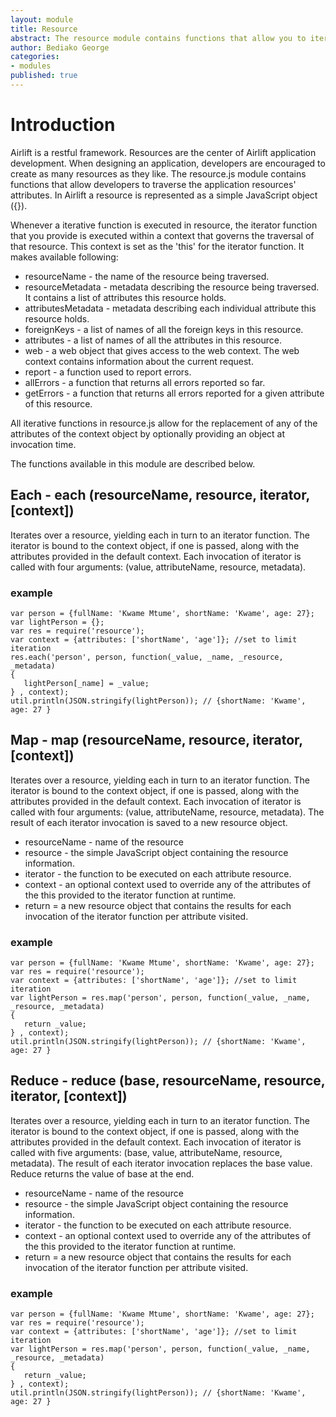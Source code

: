 ```yaml
---
layout: module
title: Resource
abstract: The resource module contains functions that allow you to iterate over the attributes of your application's resources.
author: Bediako George
categories:
- modules
published: true
---
```


# Introduction
Airlift is a restful framework.  Resources are the center of Airlift application development.  When designing an application, developers are encouraged to create as many resources as they like.  The resource.js module contains functions that allow developers to traverse the application resources' attributes.  In Airlift a resource is represented as a simple JavaScript object ({}).

Whenever a iterative function is executed in resource, the iterator function that you provide is executed within a context that governs the traversal of that resource.  This context is set as the 'this' for the iterator function.  It makes available following:

* resourceName - the name of the resource being traversed.
* resourceMetadata - metadata describing the resource being traversed.  It contains a list of attributes this resource holds.
* attributesMetadata - metadata describing each individual attribute this resource holds.
* foreignKeys - a list of names of all the foreign keys in this resource.
* attributes - a list of names of all the attributes in this resource.
* web - a web object that gives access to the web context.  The web context contains information about the current request.
* report - a function used to report errors.
* allErrors - a function that returns all errors reported so far.
* getErrors - a function that returns all errors reported for a given attribute of this resource.

All iterative functions in resource.js allow for the replacement of any of the attributes of the context object by optionally providing an object at invocation time.

The functions available in this module are described below.

## Each - each (resourceName, resource, iterator, \[context\])
Iterates over a resource, yielding each in turn to an iterator function. The iterator is bound to the context object, if one is passed, along with the attributes provided in the default context. Each invocation of iterator is called with four arguments: (value, attributeName, resource, metadata).

### example
    var person = {fullName: 'Kwame Mtume', shortName: 'Kwame', age: 27};
    var lightPerson = {};
    var res = require('resource');
    var context = {attributes: ['shortName', 'age']}; //set to limit iteration 
    res.each('person', person, function(_value, _name, _resource, _metadata)
    {
       lightPerson[_name] = _value;
    } , context);
	util.println(JSON.stringify(lightPerson)); // {shortName: 'Kwame', age: 27 }

## Map - map (resourceName, resource, iterator, \[context\])
Iterates over a resource, yielding each in turn to an iterator function. The iterator is bound to the context object, if one is passed, along with the attributes provided in the default context. Each invocation of iterator is called with four arguments: (value, attributeName, resource, metadata).  The result of each iterator invocation is saved to a new resource object.

* resourceName - name of the resource
* resource - the simple JavaScript object containing the resource information.
* iterator - the function to be executed on each attribute resource.
* context - an optional context used to override any of the attributes of the this provided to the iterator function at runtime.
* return = a new resource object that contains the results for each invocation of the iterator function per attribute visited.
### example
    var person = {fullName: 'Kwame Mtume', shortName: 'Kwame', age: 27};
    var res = require('resource');
    var context = {attributes: ['shortName', 'age']}; //set to limit iteration 
    var lightPerson = res.map('person', person, function(_value, _name, _resource, _metadata)
    {
       return _value;
    } , context);
    util.println(JSON.stringify(lightPerson)); // {shortName: 'Kwame', age: 27 }
    
## Reduce - reduce (base, resourceName, resource, iterator, \[context\])
Iterates over a resource, yielding each in turn to an iterator function. The iterator is bound to the context object, if one is passed, along with the attributes provided in the default context. Each invocation of iterator is called with five arguments: (base, value, attributeName, resource, metadata).  The result of each iterator invocation replaces the base value.  Reduce returns the value of base at the end.

* resourceName - name of the resource
* resource - the simple JavaScript object containing the resource information.
* iterator - the function to be executed on each attribute resource.
* context - an optional context used to override any of the attributes of the this provided to the iterator function at runtime.
* return = a new resource object that contains the results for each invocation of the iterator function per attribute visited.
### example
    var person = {fullName: 'Kwame Mtume', shortName: 'Kwame', age: 27};
    var res = require('resource');
    var context = {attributes: ['shortName', 'age']}; //set to limit iteration
    var lightPerson = res.map('person', person, function(_value, _name, _resource, _metadata)
    {
       return _value;
    } , context);
    util.println(JSON.stringify(lightPerson)); // {shortName: 'Kwame', age: 27 }